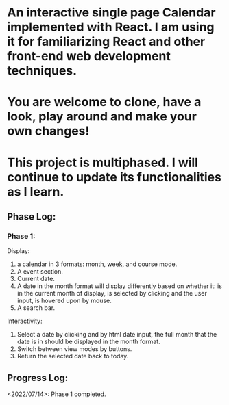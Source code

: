 # An interactive single page Calendar implemented with React. I am using it for familiarizing React and other front-end web development techniques.
# You are welcome to clone, have a look, play around and make your own changes!
# This project is multiphased. I will continue to update its functionalities as I learn.
## Phase Log:

### Phase 1:
Display:
1. a calendar in 3 formats: month, week, and course mode.
2. A event section.
3. Current date.
4. A date in the month format will display differently based on whether it: is in the current month of display, is selected by clicking and the user input, is hovered upon by mouse.
5. A search bar.

Interactivity:
1. Select a date by clicking and by html date input, the full month that the date is in should be displayed in the month format.
2. Switch between view modes by buttons.
3. Return the selected date back to today.



## Progress Log:

<2022/07/14>: Phase 1 completed.
